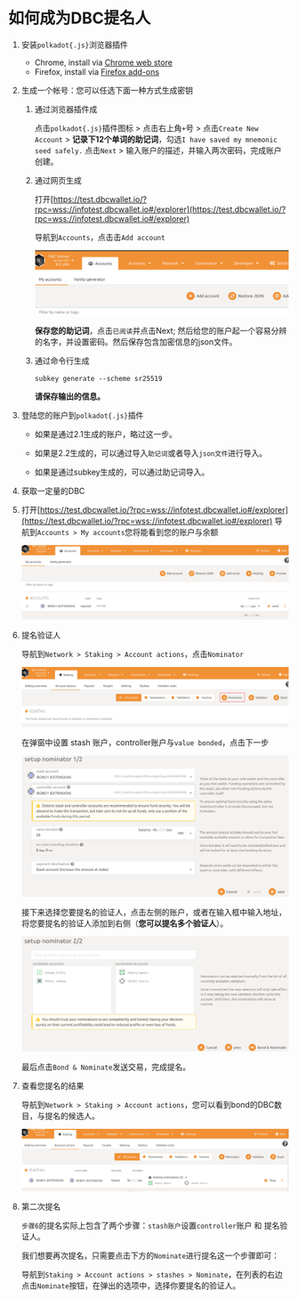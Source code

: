 # 如何成为DBC提名人

1. 安装`polkadot{.js}`浏览器插件

   + Chrome, install via [Chrome web store](https://chrome.google.com/webstore/detail/polkadot{js}-extension/mopnmbcafieddcagagdcbnhejhlodfdd)
   + Firefox, install via [Firefox add-ons](https://addons.mozilla.org/en-US/firefox/addon/polkadot-js-extension/)

2. 生成一个帐号：您可以任选下面一种方式生成密钥

   1. 通过浏览器插件成

      点击`polkadot{.js}`插件图标 > 点击右上角`+`号 > 点击`Create New Account` > **记录下12个单词的助记词**，勾选`I have saved my mnemonic seed safely.` 点击`Next` >  输入账户的描述，并输入两次密码，完成账户创建。

   2. 通过网页生成

      打开[https://test.dbcwallet.io/?rpc=wss://infotest.dbcwallet.io#/explorer](https://test.dbcwallet.io/?rpc=wss://infotest.dbcwallet.io#/explorer)

      导航到`Accounts`，点击击`Add account`

      ![image-20210122201904774](staking_dbc_and_voting.assets/image-20210122201904774.png)

      **保存您的助记词**，点击`已阅读`并点击Next; 然后给您的账户起一个容易分辨的名字，并设置密码。然后保存包含加密信息的json文件。

   3. 通过命令行生成

      ```shell
      subkey generate --scheme sr25519
      ```

      **请保存输出的信息。**

3. 登陆您的账户到`polkadot{.js}`插件

   + 如果是通过2.1生成的账户，略过这一步。

   + 如果是2.2生成的，可以通过导入`助记词`或者导入`json文件`进行导入。

   + 如果是通过subkey生成的，可以通过助记词导入。

4. 获取一定量的DBC

5. 打开[https://test.dbcwallet.io/?rpc=wss://infotest.dbcwallet.io#/explorer](https://test.dbcwallet.io/?rpc=wss://infotest.dbcwallet.io#/explorer) 导航到`Accounts > My accounts`您将能看到您的账户与余额

   ![image-20210122210826588](staking_dbc_and_voting.assets/image-20210122210826588.png)

6. 提名验证人

   导航到`Network > Staking > Account actions`，点击`Nominator`

   ![image-20210122210945889](staking_dbc_and_voting.assets/image-20210122210945889.png)

   在弹窗中设置 stash 账户，controller账户与`value bonded`，点击下一步

   ![image-20210122211057762](staking_dbc_and_voting.assets/image-20210122211057762.png)

   

   接下来选择您要提名的验证人，点击左侧的账户，或者在输入框中输入地址，将您要提名的验证人添加到右侧（**您可以提名多个验证人**）。

   ![image-20210122211203371](staking_dbc_and_voting.assets/image-20210122211203371.png)

   最后点击`Bond & Nominate`发送交易，完成提名。

7. 查看您提名的结果

   导航到`Network > Staking > Account actions`，您可以看到bond的DBC数目，与提名的候选人。

   ![image-20210122211537605](staking_dbc_and_voting.assets/image-20210122211537605.png)

8. 第二次提名

   `步骤6`的提名实际上包含了两个步骤：`stash账户`设置`controller`账户 和 提名验证人。

   我们想要再次提名，只需要点击下方的`Nominate`进行提名这一个步骤即可：

   导航到`Staking > Account actions > stashes > Nominate`，在列表的右边点击`Nominate`按钮，在弹出的选项中，选择你要提名的验证人。
